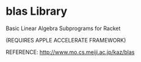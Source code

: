 blas Library
====

Basic Linear Algebra Subprograms for Racket

(REQUIRES APPLE ACCELERATE FRAMEWORK)

REFERENCE: http://www.mo.cs.meiji.ac.jp/kaz/blas
